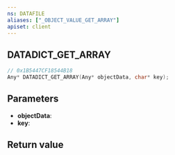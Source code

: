 ```yaml
---
ns: DATAFILE
aliases: ["_OBJECT_VALUE_GET_ARRAY"]
apiset: client
---
```

## DATADICT_GET_ARRAY

```c
// 0x1B5447CF18544B18
Any* DATADICT_GET_ARRAY(Any* objectData, char* key);
```


## Parameters
* **objectData**:
* **key**:

## Return value